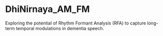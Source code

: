 # DhiNirnaya_AM_FM
Exploring the potential of Rhythm Formant Analysis (RFA) to capture long-term temporal modulations in dementia speech.
